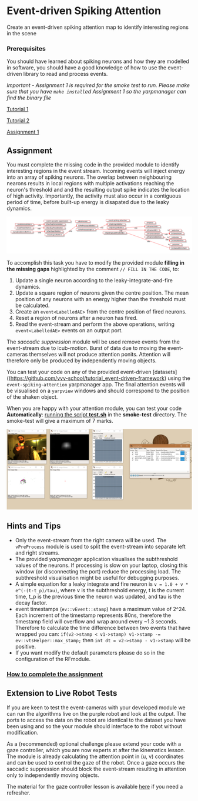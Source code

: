 # Event-driven Spiking Attention
Create an event-driven spiking attention map to identify interesting regions in the scene

### Prerequisites
You should have learned about spiking neurons and how they are modelled in software, you should have a good knowledge of how to use the event-driven library to read and process events.

*Important - Assignment 1 is required for the smoke test to run. Please make sure that you have `make install`ed Assignment 1 so the _yarpmanager_ can find the binary file*

[Tutorial 1](https://github.com/vvv-school/tutorial_event-driven-framework)

[Tutorial 2](https://github.com/vvv-school/tutorial_event-handling)

[Assignment 1]()

## Assignment
You must complete the missing code in the provided module to identify interesting regions in the event stream. Incoming events will inject energy into an array of spiking neurons. The overlap between neighbouring nearons results in local regions with multiple activations reaching the neuron's threshold and and the resulting output spike indicates the location of high activity. Importantly, the activity must also occur in a contiguous period of time, before built-up energy is disapated due to the leaky dynamics.

![results](misc/spiking-app.png)

To accomplish this task you have to modify the provided module **filling in the missing gaps** highlighted by the comment ``// FILL IN THE CODE``, to:

1. Update a single neuron according to the leaky-integrate-and-fire dynamics.
1. Update a square region of neurons given the centre position. The mean position of any neurons with an energy higher than the threshold must be calculated.
1. Create an ``event<LabelledAE>`` from the centre position of fired neurons.
1. Reset a region of neurons after a neuron has fired.
1. Read the event-stream and perform the above operations, writing ``event<LabelledAE>`` events on an output port.

The *saccadic suppression* module will be used remove events from the event-stream due to icub-motion. Burst of data due to moving the event-cameras themselves will not produce attention ponits. Attention will therefore only be produced by independently moving objects.

You can test your code on any of the provided event-driven [datasets]((https://github.com/vvv-school/tutorial_event-driven-framework) using the ``event-spiking-attention`` yarpmanager app. The final attention events will be visualised on a ``yarpview`` windows and should correspond to the position of the shaken object.

When you are happy with your attention module, you can test your code **Automatically**: [running the script **test.sh**](https://github.com/vvv-school/vvv-school.github.io/blob/master/instructions/how-to-run-smoke-tests.md) in the **smoke-test** directory. The smoke-test will give a maximum of 7 marks.

![results](misc/output_event-spiking-attention.PNG)

## Hints and Tips
- Only the event-stream from the right camera will be used. The ``vPreProcess`` module is used to split the event-stream into separate left and right streams.
- The provided _yarpmanager_ application visualises the subthreshold values of the neurons. If processing is slow on your laptop, closing this window (or disconnecting the port) reduce the processing load. The subthreshold visualisation might be useful for debugging purposes.
- A simple equation for a leaky integrate and fire neuron is `v = 1.0 + v * e^(-(t-t_p)/tau)`, where v is the subthreshold energy, t is the current time, t\_p is the previous time the neuron was updated, and tau is the decay factor.
- event timestamps (`ev::vEvent::stamp`) have a maximum value of 2^24. Each increment of the timestamp represents 80ns, therefore the timestamp field will overflow and wrap around every ~1.3 seconds. Therefore to calculate the time difference between two events that have wrapped you can: `if(v2->stamp < v1->stamp) v1->stamp -= ev::vtsHelper::max_stamp;` then `int dt = v2->stamp - v1->stamp` will be positive.
- If you want modify the default parameters please do so in the configuration of the RFmodule.

### [How to complete the assignment](https://github.com/vvv-school/vvv-school.github.io/blob/master/instructions/how-to-complete-assignments.md)

## Extension to Live Robot Tests
If you are keen to test the event-cameras with your developed module we can run the algorithms live on the purple robot and look at the output. The ports to access the data on the robot are identical to the dataset you have been using and so the your module should interface to the robot without modification.

As a (recommended) optional challenge please extend your code with a gaze controller, which you are now experts at after the kinematics lesson. The module is already calculating the attention point in (u, v) coordinates and can be used to control the gaze of the robot. Once a gaze occurs the saccadic suppression should block the event-stream resulting in attention only to independently moving objects.

The material for the gaze controller lesson is available [here](https://github.com/vvv-school/vvv18/blob/master/material/kinematics/kinematics.pdf) if you need a refresher.
